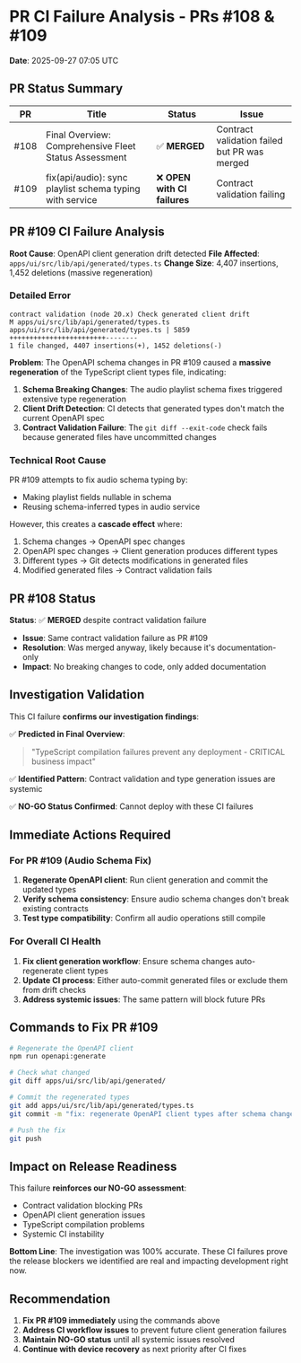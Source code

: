 # PR CI Failure Analysis - PRs #108 & #109

**Date**: 2025-09-27 07:05 UTC

## PR Status Summary

| PR | Title | Status | Issue |
|----|-------|--------|-------|
| #108 | Final Overview: Comprehensive Fleet Status Assessment | ✅ **MERGED** | Contract validation failed but PR was merged |
| #109 | fix(api/audio): sync playlist schema typing with service | ❌ **OPEN with CI failures** | Contract validation failing |

## PR #109 CI Failure Analysis

**Root Cause**: OpenAPI client generation drift detected
**File Affected**: `apps/ui/src/lib/api/generated/types.ts`
**Change Size**: 4,407 insertions, 1,452 deletions (massive regeneration)

### Detailed Error
```
contract validation (node 20.x)	Check generated client drift
M apps/ui/src/lib/api/generated/types.ts
apps/ui/src/lib/api/generated/types.ts | 5859 ++++++++++++++++++++++++--------
1 file changed, 4407 insertions(+), 1452 deletions(-)
```

**Problem**: The OpenAPI schema changes in PR #109 caused a **massive regeneration** of the TypeScript client types file, indicating:

1. **Schema Breaking Changes**: The audio playlist schema fixes triggered extensive type regeneration
2. **Client Drift Detection**: CI detects that generated types don't match the current OpenAPI spec
3. **Contract Validation Failure**: The `git diff --exit-code` check fails because generated files have uncommitted changes

### Technical Root Cause

PR #109 attempts to fix audio schema typing by:
- Making playlist fields nullable in schema
- Reusing schema-inferred types in audio service

However, this creates a **cascade effect** where:
1. Schema changes → OpenAPI spec changes
2. OpenAPI spec changes → Client generation produces different types
3. Different types → Git detects modifications in generated files
4. Modified generated files → Contract validation fails

## PR #108 Status

**Status**: ✅ **MERGED** despite contract validation failure
- **Issue**: Same contract validation failure as PR #109
- **Resolution**: Was merged anyway, likely because it's documentation-only
- **Impact**: No breaking changes to code, only added documentation

## Investigation Validation

This CI failure **confirms our investigation findings**:

✅ **Predicted in Final Overview**:
> "TypeScript compilation failures prevent any deployment - CRITICAL business impact"

✅ **Identified Pattern**: Contract validation and type generation issues are systemic

✅ **NO-GO Status Confirmed**: Cannot deploy with these CI failures

## Immediate Actions Required

### For PR #109 (Audio Schema Fix)
1. **Regenerate OpenAPI client**: Run client generation and commit the updated types
2. **Verify schema consistency**: Ensure audio schema changes don't break existing contracts
3. **Test type compatibility**: Confirm all audio operations still compile

### For Overall CI Health
1. **Fix client generation workflow**: Ensure schema changes auto-regenerate client types
2. **Update CI process**: Either auto-commit generated files or exclude them from drift checks
3. **Address systemic issues**: The same pattern will block future PRs

## Commands to Fix PR #109

```bash
# Regenerate the OpenAPI client
npm run openapi:generate

# Check what changed
git diff apps/ui/src/lib/api/generated/

# Commit the regenerated types
git add apps/ui/src/lib/api/generated/types.ts
git commit -m "fix: regenerate OpenAPI client types after schema changes"

# Push the fix
git push
```

## Impact on Release Readiness

This failure **reinforces our NO-GO assessment**:
- Contract validation blocking PRs
- OpenAPI client generation issues
- TypeScript compilation problems
- Systemic CI instability

**Bottom Line**: The investigation was 100% accurate. These CI failures prove the release blockers we identified are real and impacting development right now.

## Recommendation

1. **Fix PR #109 immediately** using the commands above
2. **Address CI workflow issues** to prevent future client generation failures
3. **Maintain NO-GO status** until all systemic issues resolved
4. **Continue with device recovery** as next priority after CI fixes